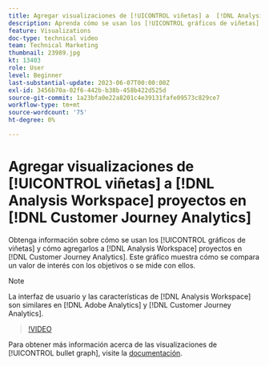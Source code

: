 ```yaml
---
title: Agregar visualizaciones de [!UICONTROL viñetas] a  [!DNL Analysis Workspace] proyectos
description: Aprenda cómo se usan los [!UICONTROL gráficos de viñetas] y cómo agregarlos a  [!DNL Analysis Workspace] proyectos en [!DNL Customer Journey Analytics].
feature: Visualizations
doc-type: technical video
team: Technical Marketing
thumbnail: 23989.jpg
kt: 13403
role: User
level: Beginner
last-substantial-update: 2023-06-07T00:00:00Z
exl-id: 3456b70a-02f6-442b-b38b-458b422d525d
source-git-commit: 1a23bfa0e22a8201c4e39131fafe09573c829ce7
workflow-type: tm+mt
source-wordcount: '75'
ht-degree: 0%

---
```


# Agregar visualizaciones de [!UICONTROL viñetas] a [!DNL Analysis Workspace] proyectos en [!DNL Customer Journey Analytics]

Obtenga información sobre cómo se usan los [!UICONTROL gráficos de viñetas] y cómo agregarlos a [!DNL Analysis Workspace] proyectos en [!DNL Customer Journey Analytics]. Este gráfico muestra cómo se compara un valor de interés con los objetivos o se mide con ellos.

>[!NOTE]
>
>La interfaz de usuario y las características de [!DNL Analysis Workspace] son similares en [!DNL Adobe Analytics] y [!DNL Customer Journey Analytics].

>[!VIDEO](https://video.tv.adobe.com/v/23989/?quality=12&learn=on)

Para obtener más información acerca de las visualizaciones de [!UICONTROL bullet graph], visite la [documentación](https://experienceleague.adobe.com/docs/analytics-platform/using/cja-workspace/visualizations/bullet-graph.html?lang=es).
